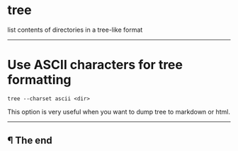 # tree

list contents of directories in a tree-like format

---

# Use ASCII characters for tree formatting

```
tree --charset ascii <dir>
```

This option is very useful when you want to dump tree to markdown or html.

---

## ¶ The end
